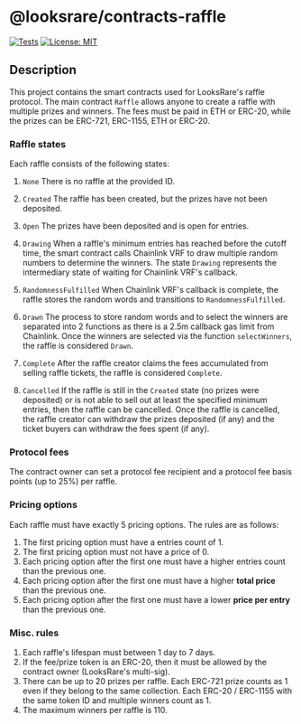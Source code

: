 # @looksrare/contracts-raffle

[![Tests](https://github.com/LooksRare/contracts-raffle/actions/workflows/tests.yaml/badge.svg)](https://github.com/LooksRare/contracts-raffle/actions/workflows/tests.yaml)
[![License: MIT](https://img.shields.io/badge/License-MIT-blue.svg)](https://opensource.org/licenses/MIT)

## Description

This project contains the smart contracts used for LooksRare's raffle protocol. The main contract `Raffle`
allows anyone to create a raffle with multiple prizes and winners. The fees must be paid in ETH or ERC-20, while
the prizes can be ERC-721, ERC-1155, ETH or ERC-20.

### Raffle states

Each raffle consists of the following states:

1. `None`
   There is no raffle at the provided ID.

2. `Created`
   The raffle has been created, but the prizes have not been deposited.

3. `Open`
   The prizes have been deposited and is open for entries.

4. `Drawing`
   When a raffle's minimum entries has reached before the cutoff time, the smart contract calls Chainlink VRF
   to draw multiple random numbers to determine the winners. The state `Drawing` represents the intermediary state
   of waiting for Chainlink VRF's callback.

5. `RandomnessFulfilled`
   When Chainlink VRF's callback is complete, the raffle stores the random words and transitions to `RandomnessFulfilled`.

6. `Drawn`
   The process to store random words and to select the winners are separated into 2 functions as there is a 2.5m callback gas limit
   from Chainlink. Once the winners are selected via the function `selectWinners`, the raffle is considered `Drawn`.

7. `Complete`
   After the raffle creator claims the fees accumulated from selling raffle tickets, the raffle is considered `Complete`.

8. `Cancelled`
   If the raffle is still in the `Created` state (no prizes were deposited) or is not able to sell out at least the specified minimum entries, then the raffle can be cancelled. Once the raffle is cancelled, the raffle creator can withdraw the prizes deposited (if any) and the ticket buyers can withdraw the fees spent (if any).

### Protocol fees

The contract owner can set a protocol fee recipient and a protocol fee basis points (up to 25%) per raffle.

### Pricing options

Each raffle must have exactly 5 pricing options. The rules are as follows:

1. The first pricing option must have a entries count of 1.
2. The first pricing option must not have a price of 0.
3. Each pricing option after the first one must have a higher entries count than the previous one.
4. Each pricing option after the first one must have a higher **total price** than the previous one.
5. Each pricing option after the first one must have a lower **price per entry** than the previous one.

### Misc. rules

1. Each raffle's lifespan must between 1 day to 7 days.
2. If the fee/prize token is an ERC-20, then it must be allowed by the contract owner (LooksRare's multi-sig).
3. There can be up to 20 prizes per raffle. Each ERC-721 prize counts as 1 even if they belong to the same collection.
   Each ERC-20 / ERC-1155 with the same token ID and multiple winners count as 1.
4. The maximum winners per raffle is 110.
